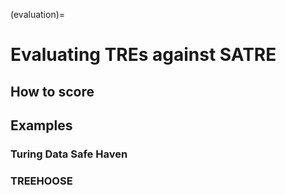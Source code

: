 (evaluation)=

# Evaluating TREs against SATRE

## How to score

## Examples

### Turing Data Safe Haven

### TREEHOOSE
